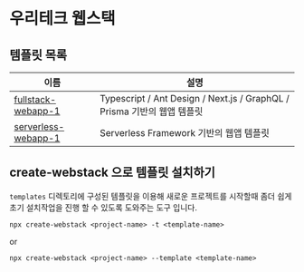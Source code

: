 # 우리테크 웹스택

## 템플릿 목록

| 이름                                                   | 설명                                                                    |
| ------------------------------------------------------ | ----------------------------------------------------------------------- |
| [fullstack-webapp-1](./templates/fullstack-webapp-1)   | Typescript / Ant Design / Next.js / GraphQL / Prisma 기반의 웹앱 템플릿 |
| [serverless-webapp-1](./templates/serverless-webapp-1) | Serverless Framework 기반의 웹앱 템플릿                                 |

## create-webstack 으로 템플릿 설치하기

`templates` 디렉토리에 구성된 템플릿을 이용해 새로운 프로젝트를 시작할때 좀더 쉽게 초기 설치작업을 진행 할 수 있도록 도와주는 도구 입니다.

```
npx create-webstack <project-name> -t <template-name>
```

or

```
npx create-webstack <project-name> --template <template-name>
```
